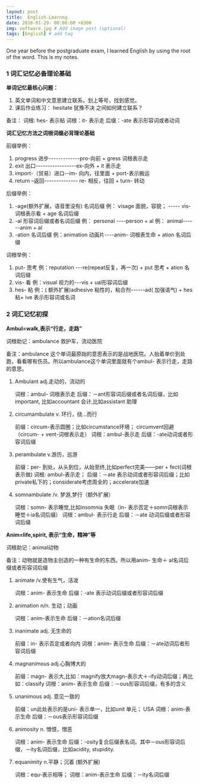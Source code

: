 ```yaml
---
layout: post
title:  English-Learnng.
date: 2018-01-29- 00:00:00 +0300
img: software.jpg # Add image post (optional)
tags: [English] # add tag
---
```


One year before the postgraduate exam, I learned English by using the root of the word. This is my notes.


### 1 词汇记忆必备理论基础
**单词记忆最核心问题：**

1. 英文单词和中文意思建立联系，划上等号，找到感觉。
2. 课后作业练习： hesitate 犹豫不决 之间如何建立联系？

 备注：
	词根: hes- 表示粘
	词根：it- 表示走
	后缀：-ate 表示形容词或者动词

**词汇记忆方法之词根词缀必背理论基础**

前缀举例：

1. progress 进步-------------pro-向前 + gress 词根表示走
2. exit 出口-----------------ex-向外 + it 表示走
3. import-（贸易）进口--im- 向内，往里面 + port-表示搬运
4. return –返回-------------- re- 相反，往回 + turn- 转动

后缀举例：

1. -age(额外扩展，语音里没有) 名词后缀
 	例： visage 面貌，容貌； ----- vis-词根表示看 + age 名词后缀
2. -al 形容词后缀或者名词后缀
 	例： personal ----person + al
	例： animal------anim + al
3. -ation 名词后缀
	例：animation 动画片----anim- 词根表生命 + ation 名词后缀

词根举例：

1. put- 思考
	例：reputation ---re(repeat反复，再一次) + put 思考 + ation 名词后缀
2. vis- 看
	例：visual 视力的---vis + ual形容词后缀
3. hes- 粘
	例：( 额外扩展)adhesive 粘性的，粘合剂------ad( 加强语气) + hes 粘+ ive 表示形容词或名词

### 2 词汇记忆初探

**Ambul=walk,表示“行走，走路”**

词根助记：ambulance 救护车，流动医院

备注：ambulance 这个单词最原始的意思表示的是战地医院。人抬着单价到处跑，看看哪有伤员。所以ambulance这个单词里面就有个ambul- 表示行走，走路的意思。


1. Ambulant adj.走动的，流动的

	词根：ambul- 词根表示走
	后缀：－ant形容词后缀或者名词后缀，比如important, 比如accountant 会计,比如assistant 助理

2. circumambulate v. 环行，绕…而行

	前缀：circum-表示圆圈；比如circumstance环境； circumvent回避（circum- + vent-词根表示走）
	词根：ambul-表示走
	后缀：-ate动词或者形容词后缀

3. perambulate v.游历，巡游

	前缀：per- 到处，从头到位，从始至终,比如perfect完美——per + fect(词根表示做)
	词根: ambul-表示走；
	后缀：－ate 表示动词或者形容词后缀；比如private私下的；considerate考虑周全的；accelerate加速

4. somnambulate /v. 梦游,梦行（额外扩展）

	词根：somn- 表示睡觉,比如insomnia 失眠（in- 表示否定＋somn词根表示睡觉＋ia名词后缀）
	词根：ambul- 表示行走
	后缀：－ate 动词后缀或者形容词后缀

**Anim=life,spirit, 表示“生命，精神”等**

词根助记：animal动物

备注：动物就是造物主创造的一种有生命的东西。所以用anim- 生命＋ al名词后缀或者形容词后缀

1. animate /v.使有生气，活泼

    词根：anim- 表示生命
	后缀：-ate 表示动词后缀或者形容词后缀

2. animation n/n. 生动；动画

	词根：anim-表示生命
	后缀：－ation名词后缀

3. inanimate adj. 无生命的

	前缀：in- 表示否定或者向内
	词根：anim- 表示生命
	后缀：－ate动词后者形容词后缀

4. magnanimous adj.心胸博大的

	前缀：magn- 表示大,比如：magnify放大magn-表示大＋-ify动词后缀；再比如：classify
	词根：anim- 表示生命
	后缀：－ous形容词后缀，有多的含义

5. unanimous adj. 意见一致的

	前缀：un此处表示的是uni- 表示单一，比如unit 单元； USA
	词根：anim-表示生命
	后缀：－ous表示形容词后缀

6. animosity n. 憎恨，憎恶

	词根：anim- 表示生命
	后缀：-osity复合后缀表名词。其中－ous形容词后缀，－ity名词后缀，比如acidity, stupidity.

7. equanimity n.平静；沉着 (额外扩展)

	词根：equ-表示相等；
	词根：anim-表示生命
	后缀：－ity名词后缀













